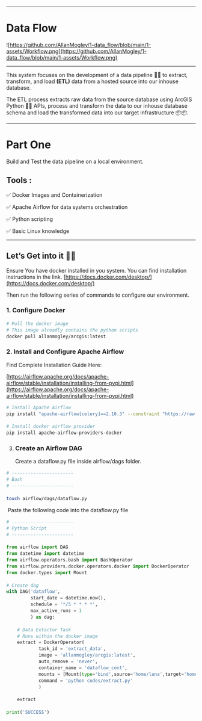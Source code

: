 
---

# Data Flow

![https://github.com/AllanMogley/1-data_flow/blob/main/1-assets/Workflow.png](https://github.com/AllanMogley/1-data_flow/blob/main/1-assets/Workflow.png)

---

This system focuses on the development of a data pipeline 🔧🔨 to extract, transform, and load **(ETL)** data from a hosted source into our inhouse database.

The ETL process extracts raw data from the source database using ArcGIS Python 🐍🐍 APIs, process and transform the data to our inhouse database schema and load the transformed data into our target infrastructure 📦📦.

---

# Part One

Build and Test the data pipeline on a local environment.

## Tools :

✅ Docker Images and Containerization

✅ Apache Airflow for data systems orchestration

✅ Python scripting 

✅ Basic Linux knowledge



---

## Let’s Get into it 🚀🚀

Ensure You have docker installed in you system. You can find installation instructions in the link. [https://docs.docker.com/desktop/](https://docs.docker.com/desktop/) 

Then run the following series of commands to configure our environment.

### 1. Configure Docker

```bash
# Pull the docker image 
# This image alreadly contains the python scripts
docker pull allanmogley/arcgis:latest
```

### 2. Install and Configure Apache Airflow

Find Complete Installation Guide Here:

[https://airflow.apache.org/docs/apache-airflow/stable/installation/installing-from-pypi.html](https://airflow.apache.org/docs/apache-airflow/stable/installation/installing-from-pypi.html)

```bash
# Install Apache Airflow
pip install "apache-airflow[celery]==2.10.3" --constraint "https://raw.githubusercontent.com/apache/airflow/constraints-2.10.3/constraints-3.8.txt"

# Install docker airflow provider
pip install apache-airflow-providers-docker
```

3. ### Create an Airflow DAG

   Create a dataflow.py file inside airflow/dags folder.

```bash
# -----------------------
# Bash
# -----------------------

touch airflow/dags/dataflow.py
```

​	Paste the following code into the dataflow.py file

```python
# -----------------------
# Python Script
# -----------------------

from airflow import DAG
from datetime import datetime
from airflow.operators.bash import BashOperator
from airflow.providers.docker.operators.docker import DockerOperator
from docker.types import Mount

# Create dag
with DAG('dataflow',
         start_date = datetime.now(),
         schedule = '*/5 * * * *',
         max_active_runs = 1
         ) as dag:
	
    # Data Extactor Task
    # Runs within the docker image
    extract = DockerOperator(
            task_id = 'extract_data',
            image = 'allanmogley/arcgis:latest',
            auto_remove = 'never',
            container_name = 'dataflow_cont',
            mounts = [Mount(type='bind',source='home/luna',target='home/jovyan')],
            command = 'python codes/extract.py'
            )

    extract

print('SUCCESS')

```

